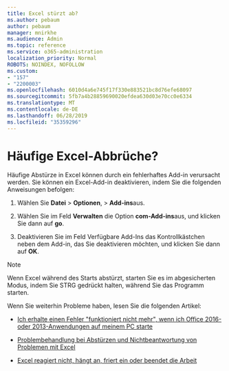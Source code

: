 ```yaml
---
title: Excel stürzt ab?
ms.author: pebaum
author: pebaum
manager: mnirkhe
ms.audience: Admin
ms.topic: reference
ms.service: o365-administration
localization_priority: Normal
ROBOTS: NOINDEX, NOFOLLOW
ms.custom:
- "157"
- "2200003"
ms.openlocfilehash: 6010d4a6e745f17f330e883521bc8d76efe68097
ms.sourcegitcommit: 5fb7a4b28859690020efdea630d03e70cc0e6334
ms.translationtype: MT
ms.contentlocale: de-DE
ms.lasthandoff: 06/28/2019
ms.locfileid: "35359296"
---
```

# <a name="frequent-excel-crashes"></a>Häufige Excel-Abbrüche?

Häufige Abstürze in Excel können durch ein fehlerhaftes Add-in verursacht werden. Sie können ein Excel-Add-in deaktivieren, indem Sie die folgenden Anweisungen befolgen:
  
1. Wählen Sie **Datei** \> **Optionen**, \> **Add-ins**aus.

2. Wählen Sie im Feld **Verwalten** die Option **com-Add-ins**aus, und klicken Sie dann auf **go**.

3. Deaktivieren Sie im Feld Verfügbare Add-Ins das Kontrollkästchen neben dem Add-in, das Sie deaktivieren möchten, und klicken Sie dann auf **OK**.

> [!NOTE]
> Wenn Excel während des Starts abstürzt, starten Sie es im abgesicherten Modus, indem Sie STRG gedrückt halten, während Sie das Programm starten.
  
Wenn Sie weiterhin Probleme haben, lesen Sie die folgenden Artikel:
  
- [Ich erhalte einen Fehler "funktioniert nicht mehr", wenn ich Office 2016-oder 2013-Anwendungen auf meinem PC starte](https://support.office.com/article/52bd7985-4e99-4a35-84c8-2d9b8301a2fa.aspx)

- [Problembehandlung bei Abstürzen und Nichtbeantwortung von Problemen mit Excel](https://support.microsoft.com/help/2758592/how-to-troubleshoot-crashing-and-not-responding-issues-with-excel)

- [Excel reagiert nicht, hängt an, friert ein oder beendet die Arbeit](https://support.office.com/article/37e7d3c9-9e84-40bf-a805-4ca6853a1ff4.aspx)
